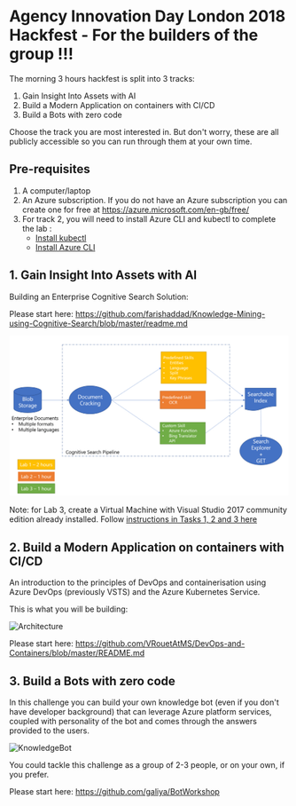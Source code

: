 # Agency Innovation Day London 2018 Hackfest - For the builders of the group !!!
The morning 3 hours hackfest is split into 3 tracks:
1. Gain Insight Into Assets with AI
2. Build a Modern Application on containers with CI/CD
3. Build a Bots with zero code

Choose the track you are most interested in. But don't worry, these are all publicly accessible so you can run through them at your own time.

## Pre-requisites
1. A computer/laptop
2. An Azure subscription. If you do not have an Azure subscription you can create one for free at https://azure.microsoft.com/en-gb/free/
3. For track 2, you will need to install Azure CLI and kubectl to complete the lab :
    - [Install kubectl](https://kubernetes.io/docs/tasks/tools/install-kubectl/) 
    - [Install Azure CLI](https://docs.microsoft.com/en-us/cli/azure/install-azure-cli?view=azure-cli-latest)

## 1. Gain Insight Into Assets with AI

Building an Enterprise Cognitive Search Solution:

Please start here: https://github.com/farishaddad/Knowledge-Mining-using-Cognitive-Search/blob/master/readme.md

![](new-architecture.png)

Note: for Lab 3, create a Virtual Machine with Visual Studio 2017 community edition already installed. Follow [instructions in Tasks 1, 2 and 3 here](https://github.com/Microsoft/MCW-App-modernization/blob/master/Hands-on%20lab/Before%20the%20HOL%20-%20App%20modernization.md)

## 2. Build a Modern Application on containers with CI/CD

An introduction to the principles of DevOps and containerisation using Azure DevOps (previously VSTS) and the Azure Kubernetes Service.

This is what you will be building:

<img src="https://github.com/VRouetAtMS/DevOps-and-Containers/blob/master/screenshots/Azure%20Architecture.PNG" alt="Architecture" width=800px />

Please start here: https://github.com/VRouetAtMS/DevOps-and-Containers/blob/master/README.md

## 3. Build a Bots with zero code

In this challenge you can build your own knowledge bot (even if you don't have developer background) that can leverage Azure platform services, coupled with personality of the bot and comes through the answers provided to the users. 

![KnowledgeBot](https://github.com/galiya/BotWorkshop/blob/master/assets/images/BotZeroCode.png)

You could tackle this challenge as a group of 2-3 people, or on your own, if you prefer. 

Please start here: https://github.com/galiya/BotWorkshop


